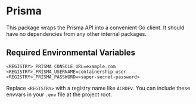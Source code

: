 # Prisma

This package wraps the Prisma API into a convenient Go client. It should have no dependencies from any other internal packages.

## Required Environmental Variables

```
<REGISTRY>_PRISMA_CONSOLE_URL=example.com
<REGISTRY>_PRISMA_USERNAME=containership-user
<REGISTRY>_PRISMA_PASSWORD=<super-secret-password>
```

Replace `<REGISTRY>` with a registry name like `ACRDEV`. You can include these envvars in your `.env` file at the project root.
